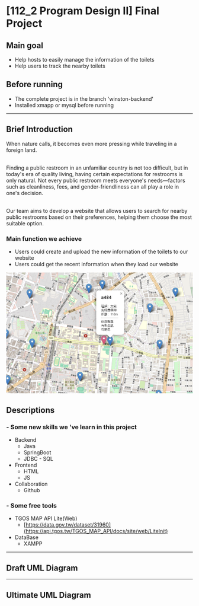 # [112_2 Program Design II] Final Project

## Main goal
- Help hosts to easily manage the information of the toilets
- Help users to track the nearby toilets

## Before running
- The complete project is in the branch 'winston-backend' 
- Installed xmapp or mysql before running

---

## Brief Introduction
When nature calls, it becomes even more pressing while traveling in a foreign land.<br>

<br>Finding a public restroom in an unfamiliar country is not too difficult, but in today's era of quality living, having certain expectations for restrooms is only natural. 
Not every public restroom meets everyone's needs—factors such as cleanliness, fees, and gender-friendliness can all play a role in one's decision.<br>

<br>Our team aims to develop a website that allows users to search for nearby public restrooms based on their preferences, helping them choose the most suitable option.

### Main function we achieve
- Users could create and upload the new information of the toilets to our website
- Users could get the recent information when they load our website

![Alt text](images/Screenshot_2024-06-17_211330.png)

## Descriptions
### - Some new skills we 've learn in this project
- Backend
  - Java
  - SpringBoot
  - JDBC - SQL
- Frontend
  - HTML
  - JS
- Collaboration
  - Github

### - Some free tools
- TGOS MAP API Lite(Web)
  - [https://data.gov.tw/dataset/31960](https://api.tgos.tw/TGOS_MAP_API/docs/site/web/LiteInit)
- DataBase
  - XAMPP

---
## Draft UML Diagram

---
## Ultimate UML Diagram
